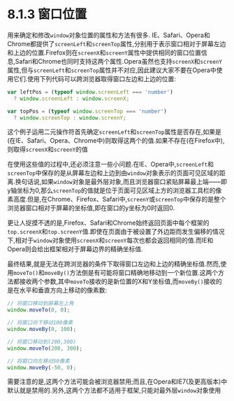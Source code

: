 # 8.1.3 窗口位置

用来确定和修改`window`对象位置的属性和方法有很多. IE、Safari、Opera和Chrome都提供了`screenLeft`和`screenTop`属性,分别用于表示窗口相对于屏幕左边和上边的位置.Firefox则在`screenX`和`screenY`属性中提供相同的窗口位置信息,Safari和Chrome也同时支持这两个属性.Opera虽然也支持`screenX`和`screenY`属性,但与`screenLeft`和`screenTop`属性并不对应,因此建议大家不要在Opera中使用它们.使用下列代码可以跨浏览器取得窗口左边和上边的位置:

``` js .line-numbers
var leftPos = (typeof window.screenLeft === 'number')
  ? window.screenLeft : window.screenX;

var topPos = (typeof window.screenTop === 'number')
  ? window.screenTop : window.screenY;
```

这个例子运用二元操作符首先确定`screenLeft`和`screenTop`属性是否存在,如果是(在IE、Safari、Opera、Chrome中)则取得这两个的值.如果不存在(在Firefox中),则取得`screenX`和`screenY`的值

在使用这些值的过程中,还必须注意一些小问题.在IE、Opera中,`screenLeft`和`screenTop`中保存的是从屏幕左边和上边到由`window`对象表示的页面可见区域的距离.换句话说,如果`window`对象是最外层对象,而且浏览器窗口紧贴屏幕最上端——即y轴坐标为0,那么`screenTop`的值就是位于页面可见区域上方的浏览器工具栏的像素高度.但是,在Chrome、Firefox、Safari中,`screenY`或`screenTop`中保存的是整个浏览器窗口相对于屏幕的坐标值,即在窗口的y坐标为0时返回0.

更让人捉摸不透的是,Firefox、Safari和Chrome始终返回页面中每个框架的`top.screenX`和`top.screenY`值.即使在页面由于被设置了外边距而发生偏移的情况下,相对于`window`对象使用`screenX`和`screenY`每次也都会返回相同的值.而IE和Opera则会给出框架相对于屏幕边界的精确坐标值.

最终结果,就是无法在跨浏览器的条件下取得窗口左边和上边的精确坐标值.然而,使用`moveTo()`和`moveBy()`方法倒是有可能将窗口精确地移动到一个新位置.这两个方法都接收两个参数,其中`moveTo`接收的是新位置的X和Y坐标值,而`moveBy()`接收的是在水平和垂直方向上移动的像素数:

``` js .line-numbers
// 将窗口移动到屏幕左上角
window.moveTo(0, 0);

// 将窗口向下移动100像素
window.moveBy(0, 100);

// 将窗口移动到(200,300)
window.moveTo(200, 300);

// 将窗口向左移动50像素
window.moveBy(-50, 0);
```

需要注意的是,这两个方法可能会被浏览器禁用;而且,在Opera和IE7(及更高版本)中默认就是禁用的.另外,这两个方法都不适用于框架,只能对最外层`window`对象使用

